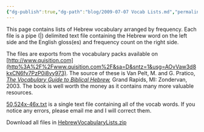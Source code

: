 ```yaml
---
{"dg-publish":true,"dg-path":"blog/2009-07-07 Vocab Lists.md","permalink":"/blog/2009-07-07-vocab-lists/","tags":["vocab","hebrew","old-testament"],"noteIcon":"","created":"2009-07-07","updated":""}
---
```



This page contains lists of Hebrew vocabulary arranged by frequency. Each file is a pipe (|) delimited text file containing the Hebrew word on the left side and the English gloss(es) and frequency count on the right side.

The files are exports from the vocabulary packs available on [http://www.quisition.com](http%3A%2F%2Fwww.quisition.com%2F&sa=D&sntz=1&usg=AOvVaw3d8kxCN6fv7PzP0i8vy973). The source of these is Van Pelt, M. and G. Pratico, [_The Vocabulary Guide to Biblical Hebrew_](http%3A%2F%2Fwww.amazon.com%2FVocabulary-Guide-Biblical-Hebrew%2Fdp%2F0310250722&sa=D&sntz=1&usg=AOvVaw2ZeOCMJsMhXy-LPGqvBMx4)_,_ Grand Rapids, MI: Zondervan, 2003. The book is well worth the money as it contains many more valuable resources.

[50,524x-46x.txt](https://raw.githubusercontent.com/jag3773/ekfocus/main/src/site/attachments/vocab-lists/50%2C524x-46x.txt) is a single text file containing all of the vocab words. If you notice any errors, please email me and I will correct them.

Download all files in [HebrewVocabularyLists.zip](https://github.com/jag3773/ekfocus/raw/main/src/site/attachments/HebrewVocabularyLists.zip)